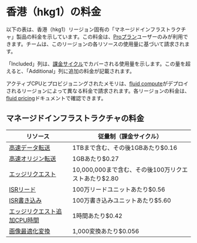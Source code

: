 # 香港（hkg1）の料金

以下の表は、香港（hkg1）リージョン固有の「マネージドインフラストラクチャ」製品の料金を示しています。この料金は、[Proプラン](/docs/plans/pro)ユーザーのみが利用できます。チームは、このリージョンの各リソースの使用量に基づいて請求されます。

「Included」列は、[課金サイクル](/docs/pricing/understanding-my-invoice#understanding-your-invoice)でカバーされる使用量を示します。この量を超えると、「Additional」列に追加の料金が記載されます。

アクティブCPUとプロビジョニングされたメモリは、[fluid compute](/docs/fluid-compute)がデプロイされるリージョンによって異なる料金で請求されます。各リージョンの料金は、[fluid pricing](/docs/functions/usage-and-pricing)ドキュメントで確認できます。

## マネージドインフラストラクチャの料金

| リソース | 従量制（課金サイクル） |
|----------|------------------------|
| [高速データ転送](/docs/pricing/regional-pricing) | 1TBまで含む、その後1GBあたり$0.16 |
| [高速オリジン転送](/docs/pricing/regional-pricing) | 1GBあたり$0.27 |
| [エッジリクエスト](/docs/pricing/regional-pricing) | 10,000,000まで含む、その後100万リクエストあたり$2.80 |
| [ISRリード](/docs/data-cache) | 100万リードユニットあたり$0.56 |
| [ISR書き込み](/docs/data-cache) | 100万書き込みユニットあたり$5.60 |
| [エッジリクエスト追加CPU時間](/docs/pricing/regional-pricing) | 1時間あたり$0.42 |
| [画像最適化変換](/docs/image-optimization) | 1,000変換あたり$0.056 |
